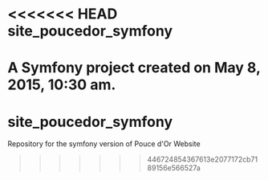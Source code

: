 <<<<<<< HEAD
site_poucedor_symfony
=====================

A Symfony project created on May 8, 2015, 10:30 am.
=======
# site_poucedor_symfony
Repository for the symfony version of Pouce d'Or Website
>>>>>>> 446724854367613e2077172cb7189156e566527a
